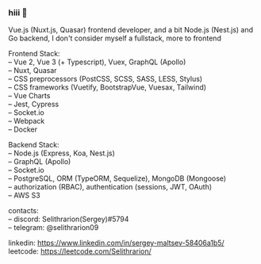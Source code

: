 ### hiii 👋
Vue.js (Nuxt.js, Quasar) frontend developer, and a bit Node.js (Nest.js) and Go backend, I don't consider myself a fullstack, more to frontend  

Frontend Stack:  
– Vue 2, Vue 3 (+ Typescript), Vuex, GraphQL (Apollo)  
– Nuxt, Quasar  
– CSS preprocessors (PostCSS, SCSS, SASS, LESS, Stylus)  
– CSS frameworks (Vuetify, BootstrapVue, Vuesax, Tailwind)  
– Vue Charts  
– Jest, Cypress  
– Socket.io  
– Webpack  
– Docker  

Backend Stack:  
– Node.js (Express, Koa, Nest.js)  
– GraphQL (Apollo)  
– Socket.io  
– PostgreSQL, ORM (TypeORM, Sequelize), MongoDB (Mongoose)  
– authorization (RBAC), authentication (sessions, JWT, OAuth)  
– AWS S3  
  
contacts:  
– discord: Selithrarion(Sergey)#5794  
– telegram: @selithrarion09

linkedin: https://www.linkedin.com/in/sergey-maltsev-58406a1b5/  
leetcode: https://leetcode.com/Selithrarion/
